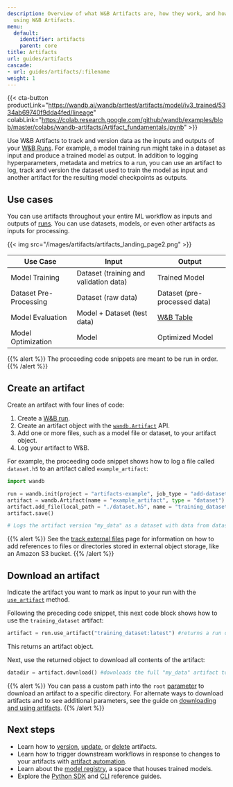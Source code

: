 ```yaml
---
description: Overview of what W&B Artifacts are, how they work, and how to get started
  using W&B Artifacts.
menu:
  default:
    identifier: artifacts
    parent: core
title: Artifacts
url: guides/artifacts
cascade:
- url: guides/artifacts/:filename
weight: 1
---
```



{{< cta-button productLink="https://wandb.ai/wandb/arttest/artifacts/model/iv3_trained/5334ab69740f9dda4fed/lineage" colabLink="https://colab.research.google.com/github/wandb/examples/blob/master/colabs/wandb-artifacts/Artifact_fundamentals.ipynb" >}}

Use W&B Artifacts to track and version data as the inputs and outputs of your [W&B Runs](../runs/intro.md). For example, a model training run might take in a dataset as input and produce a trained model as output. In addition to logging hyperparameters, metadata and metrics to a run, you can use an artifact to log, track and version the dataset used to train the model as input and another artifact for the resulting model checkpoints as outputs.

## Use cases
You can use artifacts throughout your entire ML workflow as inputs and outputs of [runs](../runs/intro.md). You can use datasets, models, or even other artifacts as inputs for processing.

{{< img src="/images/artifacts/artifacts_landing_page2.png" >}}

| Use Case               | Input                       | Output                       |
|------------------------|-----------------------------|------------------------------|
| Model Training         | Dataset (training and validation data)     | Trained Model                |
| Dataset Pre-Processing | Dataset (raw data)          | Dataset (pre-processed data) |
| Model Evaluation       | Model + Dataset (test data) | [W&B Table](../tables/intro.md)                        |
| Model Optimization     | Model                       | Optimized Model              |


{{% alert %}}
The proceeding code snippets are meant to be run in order.
{{% /alert %}}

## Create an artifact

Create an artifact with four lines of code:
1. Create a [W&B run](../runs/intro.md).
2. Create an artifact object with the [`wandb.Artifact`](../../ref/python/artifact.md) API.
3. Add one or more files, such as a model file or dataset, to your artifact object.
4. Log your artifact to W&B.

For example, the proceeding code snippet shows how to log a file called `dataset.h5` to an artifact called `example_artifact`:

```python
import wandb

run = wandb.init(project = "artifacts-example", job_type = "add-dataset")
artifact = wandb.Artifact(name = "example_artifact", type = "dataset")
artifact.add_file(local_path = "./dataset.h5", name = "training_dataset")
artifact.save()

# Logs the artifact version "my_data" as a dataset with data from dataset.h5
```

{{% alert %}}
See the [track external files](./track-external-files.md) page for information on how to add references to files or directories stored in external object storage, like an Amazon S3 bucket. 
{{% /alert %}}

## Download an artifact
Indicate the artifact you want to mark as input to your run with the [`use_artifact`](../../ref/python/run.md#use_artifact) method.

Following the preceding code snippet, this next code block shows how to use the `training_dataset` artifact: 

```python
artifact = run.use_artifact("training_dataset:latest") #returns a run object using the "my_data" artifact
```
This returns an artifact object.

Next, use the returned object to download all contents of the artifact:

```python
datadir = artifact.download() #downloads the full "my_data" artifact to the default directory.
```

{{% alert %}}
You can pass a custom path into the `root` [parameter](../../ref/python/artifact.md) to download an artifact to a specific directory. For alternate ways to download artifacts and to see additional parameters, see the guide on [downloading and using artifacts](./download-and-use-an-artifact.md).
{{% /alert %}}


## Next steps
* Learn how to [version](./create-a-new-artifact-version.md), [update](./update-an-artifact.md), or [delete](./delete-artifacts.md) artifacts.
* Learn how to trigger downstream workflows in response to changes to your artifacts with [artifact automation](./project-scoped-automations.md).
* Learn about the [model registry](../model_registry/intro.md), a space that houses trained models.
* Explore the [Python SDK](../../ref/python/artifact.md) and [CLI](../../ref/cli/wandb-artifact/README.md) reference guides.